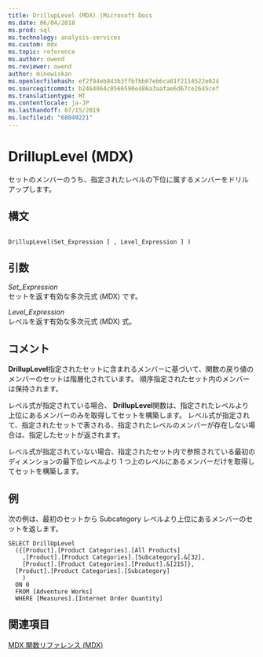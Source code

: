 ```yaml
---
title: DrillupLevel (MDX) |Microsoft Docs
ms.date: 06/04/2018
ms.prod: sql
ms.technology: analysis-services
ms.custom: mdx
ms.topic: reference
ms.author: owend
ms.reviewer: owend
author: minewiskan
ms.openlocfilehash: ef2f94eb843b3ffbfbb67eb6ca01f2114522e024
ms.sourcegitcommit: b2464064c0566590e486a3aafae6d67ce2645cef
ms.translationtype: MT
ms.contentlocale: ja-JP
ms.lasthandoff: 07/15/2019
ms.locfileid: "68049221"
---
```

# <a name="drilluplevel-mdx"></a>DrillupLevel (MDX)


  セットのメンバーのうち、指定されたレベルの下位に属するメンバーをドリル アップします。  
  
## <a name="syntax"></a>構文  
  
```  
  
DrillupLevel(Set_Expression [ , Level_Expression ] )  
```  
  
## <a name="arguments"></a>引数  
 *Set_Expression*  
 セットを返す有効な多次元式 (MDX) です。  
  
 *Level_Expression*  
 レベルを返す有効な多次元式 (MDX) 式。  
  
## <a name="remarks"></a>コメント  
 **DrillupLevel**指定されたセットに含まれるメンバーに基づいて、関数の戻り値のメンバーのセットは階層化されています。 順序指定されたセット内のメンバーは保持されます。  
  
 レベル式が指定されている場合、 **DrillupLevel**関数は、指定されたレベルより上位にあるメンバーのみを取得してセットを構築します。 レベル式が指定されて、指定されたセットで表される、指定されたレベルのメンバーが存在しない場合は、指定したセットが返されます。  
  
 レベル式が指定されていない場合、指定されたセット内で参照されている最初のディメンションの最下位レベルより 1 つ上のレベルにあるメンバーだけを取得してセットを構築します。  
  
## <a name="example"></a>例  
 次の例は、最初のセットから Subcategory レベルより上位にあるメンバーのセットを返します。  
  
```  
SELECT DrillUpLevel   
  ({[Product].[Product Categories].[All Products]  
    ,[Product].[Product Categories].[Subcategory].&[32],  
    [Product].[Product Categories].[Product].&[215]},  
  [Product].[Product Categories].[Subcategory]  
    )  
  ON 0  
  FROM [Adventure Works]  
  WHERE [Measures].[Internet Order Quantity]  
```  
  
## <a name="see-also"></a>関連項目  
 [MDX 関数リファレンス &#40;MDX&#41;](../mdx/mdx-function-reference-mdx.md)  
  
  
